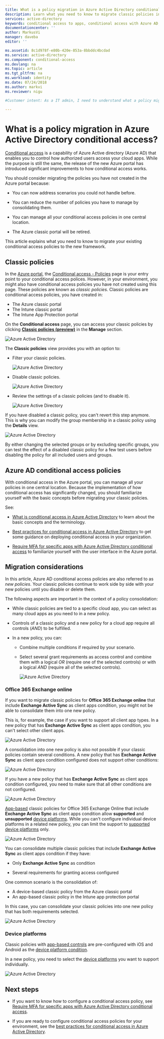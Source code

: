 ```yaml
---
title: What is a policy migration in Azure Active Directory conditional access? | Microsoft Docs
description: Learn what you need to know to migrate classic policies in the Azure portal.
services: active-directory
keywords: conditional access to apps, conditional access with Azure AD, secure access to company resources, conditional access policies
documentationcenter: ''
author: MarkusVi
manager: daveba
editor: ''

ms.assetid: 8c1d978f-e80b-420e-853a-8bbddc4bcdad
ms.service: active-directory
ms.component: conditional-access
ms.devlang: na
ms.topic: article
ms.tgt_pltfrm: na
ms.workload: identity
ms.date: 07/24/2018
ms.author: markvi
ms.reviewer: nigu

#Customer intent: As a IT admin, I need to understand what a policy migration is in conditional access so that I can get rid of my classic policies.

---
```


# What is a policy migration in Azure Active Directory conditional access? 


[Conditional access](../active-directory-conditional-access-azure-portal.md) is a capability of Azure Active directory (Azure AD) that enables you to control how authorized users access your cloud apps. While the purpose is still the same, the release of the new Azure portal has introduced significant improvements to how conditional access works.

You should consider migrating the policies you have not created in the Azure portal because:

- You can now address scenarios you could not handle before.

- You can reduce the number of policies you have to manage by consolidating them.   

- You can manage all your conditional access policies in one central location.

- The Azure classic portal will be retired.   

This article explains what you need to know to migrate your existing conditional access policies to the new framework.
 
## Classic policies

In the [Azure portal](https://portal.azure.com), the [Conditional access - Policies](https://portal.azure.com/#blade/Microsoft_AAD_IAM/ConditionalAccessBlade/Policies) page is your entry point to your conditional access polices. However, in your environment, you might also have conditional access policies you have not created using this page. These policies are known as *classic policies*. Classic policies are conditional access policies, you have created in:

- The Azure classic portal
- The Intune classic portal
- The Intune App Protection portal


On the **Conditional access** page, you can access your classic policies by clicking [**Classic policies (preview)**](https://portal.azure.com/#blade/Microsoft_AAD_IAM/ConditionalAccessBlade/ClassicPolicies) in the **Manage** section. 


![Azure Active Directory](./media/policy-migration/71.png)


The **Classic policies** view provides you with an option to:

- Filter your classic policies.
 
    ![Azure Active Directory](./media/policy-migration/72.png)

- Disable classic policies.

    ![Azure Active Directory](./media/policy-migration/73.png)
   
- Review the settings of a classic policies (and to disable it).

    ![Azure Active Directory](./media/policy-migration/74.png)


If you have disabled a classic policy, you can't revert this step anymore. This is why you can modify the group membership in a classic policy using the **Details** view. 

![Azure Active Directory](./media/policy-migration/75.png)

By either changing the selected groups or by excluding specific groups, you can test the effect of a disabled classic policy for a few test users before disabling the policy for all included users and groups. 



## Azure AD conditional access policies

With conditional access in the Azure portal, you can manage all your policies in one central location. Because the implementation of how conditional access has significantly changed, you should familiarize yourself with the basic concepts before migrating your classic policies.

See:

- [What is conditional access in Azure Active Directory](../active-directory-conditional-access-azure-portal.md) to learn about the basic concepts and the terminology.

- [Best practices for conditional access in Azure Active Directory](best-practices.md) to get some guidance on deploying conditional access in your organization.

- [Require MFA for specific apps with Azure Active Directory conditional access](app-based-mfa.md) to familiarize yourself with the user interface in the Azure portal.


 
## Migration considerations

In this article, Azure AD conditional access policies are also referred to as *new policies*.
Your classic policies continue to work side by side with your new policies until you disable or delete them. 

The following aspects are important in the context of a policy consolidation:

- While classic policies are tied to a specific cloud app, you can select as many cloud apps as you need to in a new policy.

- Controls of a classic policy and a new policy for a cloud app require all controls (*AND*) to be fulfilled. 


- In a new policy, you can:
 
    - Combine multiple conditions if required by your scenario. 

    - Select several grant requirements as access control and combine them with a logical *OR* (require one of the selected controls) or with a logical *AND* (require all of the selected controls).

        ![Azure Active Directory](./media/policy-migration/25.png)




### Office 365 Exchange online

If you want to migrate classic policies for **Office 365 Exchange online** that include **Exchange Active Sync** as client apps condition, you might not be able to consolidate them into one new policy. 

This is, for example, the case if you want to support all client app types. In a new policy that has **Exchange Active Sync** as client apps condition, you can't select other client apps.

![Azure Active Directory](./media/policy-migration/64.png)

A consolidation into one new policy is also not possible if your classic policies contain several conditions. A new policy that has **Exchange Active Sync** as client apps condition configured does not support other conditions:   

![Azure Active Directory](./media/policy-migration/08.png)

If you have a new policy that has **Exchange Active Sync** as client apps condition configured, you need to make sure that all other conditions are not configured. 

![Azure Active Directory](./media/policy-migration/16.png)
 

[App-based](technical-reference.md#approved-client-app-requirement) classic policies for Office 365 Exchange Online that include **Exchange Active Sync** as client apps condition allow **supported** and **unsupported** [device platforms](technical-reference.md#device-platform-condition). While you can't configure individual device platforms in a related new policy, you can limit the support to [supported device platforms](technical-reference.md#device-platform-condition) only. 

![Azure Active Directory](./media/policy-migration/65.png)

You can consolidate multiple classic policies that include **Exchange Active Sync** as client apps condition if they have:

- Only **Exchange Active Sync** as condition 

- Several requirements for granting access configured

One common scenario is the consolidation of:

- A device-based classic policy from the Azure classic portal 
- An app-based classic policy in the Intune app protection portal 
 
In this case, you can consolidate your classic policies into one new policy that has both requirements selected.

![Azure Active Directory](./media/policy-migration/62.png)



### Device platforms

Classic policies with [app-based controls](technical-reference.md#approved-client-app-requirement) are pre-configured with iOS and Android as the [device platform condition](technical-reference.md#device-platform-condition). 

In a new policy, you need to select the [device platforms](technical-reference.md#device-platform-condition) you want to support individually.

![Azure Active Directory](./media/policy-migration/41.png)



 
 


## Next steps

- If you want to know how to configure a conditional access policy, see [Require MFA for specific apps with Azure Active Directory conditional access](app-based-mfa.md).

- If you are ready to configure conditional access policies for your environment, see the [best practices for conditional access in Azure Active Directory](best-practices.md). 
